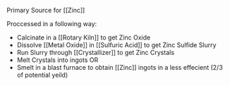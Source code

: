 Primary Source for [[Zinc]]

Proccessed in a following way:
- Calcinate in a [[Rotary Kiln]] to get Zinc Oxide
- Dissolve [[Metal Oxide]] in [[Sulfuric Acid]] to get Zinc Sulfide Slurry
- Run Slurry through [[Crystallizer]] to get Zinc Crystals
- Melt Crystals into ingots
OR
- Smelt in a blast furnace to obtain [[Zinc]] ingots in a less effecient (2/3 of potential yeild)